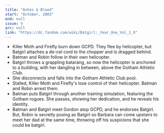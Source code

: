 ```yaml
---
title: "Ashes & Blood"
start: "October, 2003"
end: null
issue: 9
arc: null
link: "https://dc.fandom.com/wiki/Batgirl:_Year_One_Vol_1_9"
---
```


- Killer Moth and Firefly burn down GCPD. They flee by helicopter, but Batgirl attaches a de-cel cord to the chopper and is dragged behind.
- Batman and Robin follow in their own helicopter.
- Batgirl throws a grappling batarang, so now the helicopter is anchored to a building, with her dangling in between, above the Gotham Athletic Club.
- She disconnects and falls into the Gotham Athletic Club pool.
- Stalled, Killer Moth and Firefly's lose control of their helicopter. Batman and Robin arrest them.
- Batman puts Batgirl through another training simulation, featuring the Gotham rogues. She passes, showing her dedication, and he reveals his identity.
- Batman and Batgirl meet Gordon atop GCPD, and he endorses Batgirl. But, Robin is secretly posing as Batgirl so Barbara can come upstairs to meet her dad at the same time, throwing off his suspicions that she could be batgirl.
